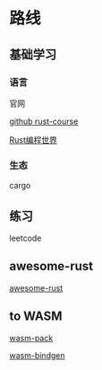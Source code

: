 # 路线

## 基础学习

### 语言

官网

[github rust-course](https://github.com/sunface/rust-course)

[Rust编程世界](https://course.rs/into-rust.html)

### 生态

cargo


## 练习

leetcode

## awesome-rust

[awesome-rust](https://github.com/rust-unofficial/awesome-rust)

## to WASM

[wasm-pack](https://github.com/rustwasm/wasm-pack)

[wasm-bindgen](https://github.com/rustwasm/wasm-bindgen)